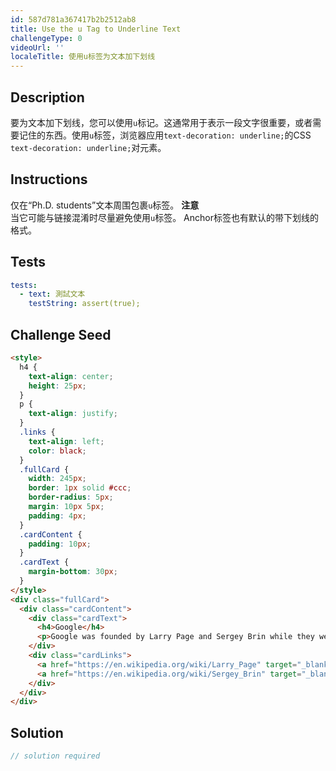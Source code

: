 ```yaml
---
id: 587d781a367417b2b2512ab8
title: Use the u Tag to Underline Text
challengeType: 0
videoUrl: ''
localeTitle: 使用u标签为文本加下划线
---
```


## Description
<section id="description">要为文本加下划线，您可以使用<code>u</code>标记。这通常用于表示一段文字很重要，或者需要记住的东西。使用<code>u</code>标签，浏览器应用<code>text-decoration: underline;</code>的CSS <code>text-decoration: underline;</code>对元素。 </section>

## Instructions
<section id="instructions">仅在“Ph.D. students”文本周围包裹<code>u</code>标签。 <strong>注意</strong> <br>当它可能与链接混淆时尽量避免使用<code>u</code>标签。 Anchor标签也有默认的带下划线的格式。 </section>

## Tests
<section id='tests'>

```yml
tests:
  - text: 測試文本
    testString: assert(true);

```

</section>

## Challenge Seed
<section id='challengeSeed'>

<div id='html-seed'>

```html
<style>
  h4 {
    text-align: center;
    height: 25px;
  }
  p {
    text-align: justify;
  }
  .links {
    text-align: left;
    color: black;
  }
  .fullCard {
    width: 245px;
    border: 1px solid #ccc;
    border-radius: 5px;
    margin: 10px 5px;
    padding: 4px;
  }
  .cardContent {
    padding: 10px;
  }
  .cardText {
    margin-bottom: 30px;
  }
</style>
<div class="fullCard">
  <div class="cardContent">
    <div class="cardText">
      <h4>Google</h4>
      <p>Google was founded by Larry Page and Sergey Brin while they were Ph.D. students at <strong>Stanford University</strong>.</p>
    </div>
    <div class="cardLinks">
      <a href="https://en.wikipedia.org/wiki/Larry_Page" target="_blank" class="links">Larry Page</a><br><br>
      <a href="https://en.wikipedia.org/wiki/Sergey_Brin" target="_blank" class="links">Sergey Brin</a>
    </div>
  </div>
</div>

```

</div>



</section>

## Solution
<section id='solution'>

```js
// solution required
```
</section>
